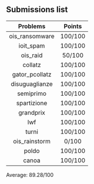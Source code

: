 ## Submissions list
| Problems          | Points        |
|:-----------------:|:-------------:|
| ois_ransomware    | 100/100       |
| ioit_spam         | 100/100       |
| ois_raid          | 50/100        |
| collatz           | 100/100       |
| gator_pcollatz    | 100/100       |
| disuguaglianze    | 100/100       |
| semiprimo         | 100/100       |
| spartizione       | 100/100       |
| grandprix         | 100/100       |
| lwf               | 100/100       |
| turni             | 100/100       |
| ois_rainstorm     | 0/100         |
| poldo             | 100/100       |
| canoa             | 100/100       |

Average: 89.28/100